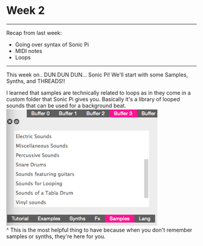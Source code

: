 # Week 2 

___

Recap from last week:
* Going over syntax of Sonic Pi
* MIDI notes 
* Loops

___

This week on.. DUN DUN DUN... Sonic Pi!
We'll start with some Samples, Synths, and THREADS!!

I learned that samples are technically related to loops as in they come in a custom folder that Sonic Pi gives you.
Basically it's a library of looped sounds that can be used for a background beat.
<Br>
<img src="Sample.png">
<br>
^ This is the most helpful thing to have because when you don't remember samples or synths, they're here for you.